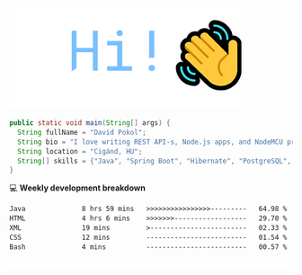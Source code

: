 ![Hi!](assets/images/hi.png)

```java
public static void main(String[] args) {
  String fullName = "David Pokol";
  String bio = "I love writing REST API-s, Node.js apps, and NodeMCU programs";
  String location = "Cigánd, HU";
  String[] skills = {"Java", "Spring Boot", "Hibernate", "PostgreSQL", "Git"};
}
```

💻 **Weekly development breakdown**
<!--START_SECTION:waka-->

```txt
Java              8 hrs 59 mins   >>>>>>>>>>>>>>>>---------   64.98 %
HTML              4 hrs 6 mins    >>>>>>>------------------   29.70 %
XML               19 mins         >------------------------   02.33 %
CSS               12 mins         -------------------------   01.54 %
Bash              4 mins          -------------------------   00.57 %
```

<!--END_SECTION:waka-->

![footer](assets/images/footer.png)
